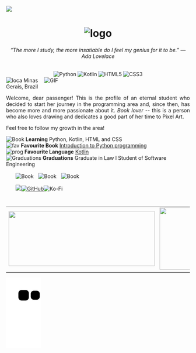 ![](https://komarev.com/ghpvc/?username=MonHardy&color=red)

<div align="center"><h1><img alt="logo" src="https://lh3.googleusercontent.com/ciQbqegO3OnI_PteZREjJV6hMn4Yzurr75m4-jvuK3qJU0Cg47Di5XDJaaUNKtiQfYtj6GTIdrzV0CBwD58GiVyBWnxDslWlGIHPutxUfaethlC7YPDaMhz27xGW4uKkdWrRpvLSVIVoOflwA4qOchLdBzGrELveOFKgBjVtET4WRndXhlPYdX-9I7qyOV-2lKS2GUgKyzzFandIrONWz87ckULZJzIFJJJi_6wX1VFQ0dV3bpSrWhtM8NzPsqfPCYyCQNUyS2I7WZoluFkkNytwXLl3zO7hpBGadtiQGwhZ2Kvguk2bQny9oWugX0-BuC8DXkXhZ6skmf9hjIGmdkeXMgiw0LUcxm2FdYwCh3gp5FVEHMJKWxZ0Mzl8p_MSpgNhVVyqbG4N0folVDqg6977mL0EHEmb0w1jnnGJByu6s2eMmEnNhWJ74_yMIz4Rq4yWsZtTZJpEoQiHCQqINsSdSnhifygPPpIE8cnSWyJanCodgPFJA-PFf9JUkUN4Qp88g8ceWv0yMxSn6w8tR8tx5H_EWU8d0L2zgDnhw0-PgWrqCOgJ3MBQPZnEVEPIu_inVS90stRmMceUUEuewY5yQi9xXliq7JMGYg6Ccz2niOKwJO-mvOTL-A174KHdcpgHAqFfOE1Wmb-yec_6n01ruggfbjdluX79eIRUYMY_u2XZsRAAVm1ISXoSkoEH1gkGwoQDtuSb3o_-PMkdqA=w500-h150-no?authuser=0"/> </h1></div>
<!-- Head
-->

<h6><div align="center">“<em>The more I study, the more insatiable do I feel my genius for it to be.</em>” — Ada Lovelace</div></h6>
<div align="center"> <img alt="Python" src="https://img.shields.io/badge/python-%2314354C.svg?style=for-the-badge&logo=python&logoColor=white"/> <img alt="Kotlin" src="https://img.shields.io/badge/kotlin-%230095D5.svg?style=for-the-badge&logo=kotlin&logoColor=white"/> <img alt="HTML5" src="https://img.shields.io/badge/html5-%23E34F26.svg?style=for-the-badge&logo=html5&logoColor=white"/>	<img alt="CSS3" src="https://img.shields.io/badge/css3-%231572B6.svg?style=for-the-badge&logo=css3&logoColor=white"/> </div>
 
<!-- Octocat
-->    

<img align="right" alt="GIF" src="https://octocat-generator-assets.githubusercontent.com/my-octocat-1624901515905.png" width="400px" />

<!-- About me // Icons by Flaticon https://www.flaticon.com/br/
-->

<div align="left"> <img alt="loca" src="https://img-premium.flaticon.com/png/512/186/premium/186250.png?token=exp=1624921744~hmac=b746a1b30dac9d6df27e6c2764bbb424" width="15"/>  Minas Gerais, Brazil</div><p>
<div align="justify">Welcome, dear passenger! This is the profile of an eternal student who decided to start her journey in the programming area and, since then, has become more and more passionate about it. <em>Book lover </em> -- this is a person who also loves drawing and dedicates a good part of her time to Pixel Art. 
<p><p>Feel free to follow my growth in the area!</div>

<div align="left"> <img alt="Book" src="https://image.flaticon.com/icons/png/512/3627/3627782.png" width="30"/> <strong>Learning</strong> Python, Kotlin, HTML and CSS</div>
<div align="left"> <img alt="fav" src="https://image.flaticon.com/icons/png/512/1040/1040230.png" width="25"/> <strong>Favourite Book</strong> <a href="https://www.amazon.com.br/Introdu%C3%A7%C3%A3o-Programa%C3%A7%C3%A3o-com-Python-Algoritmos/dp/8575227181/ref=asc_df_8575227181/?tag=googleshopp00-20&linkCode=df0&hvadid=379748659420&hvpos=&hvnetw=g&hvrand=18425391344779090891&hvpone=&hvptwo=&hvqmt=&hvdev=c&hvdvcmdl=&hvlocint=&hvlocphy=1001650&hvtargid=pla-811137648888&psc=1" target="_blank">Introduction to Python programming</a>
<div align="left"> <img alt="prog" src="https://img-premium.flaticon.com/png/512/1442/premium/1442581.png?token=exp=1624907301~hmac=234328ea21b3a01fe64327b3e886f882" width="20"/> <strong>Favourite Language</strong> <a href="https://developer.android.com/kotlin?hl=pt&gclid=Cj0KCQjw5uWGBhCTARIsAL70sLIj-_j4GBFoQ12ywgEFzVaHgXoZMCxyYGccK9Xoqg_IOGX90He0nqoaAuFDEALw_wcB&gclsrc=aw.ds" target="_blank">Kotlin</a>
<div align="left"> <img alt="Graduations" src="https://image.flaticon.com/icons/png/512/2620/2620135.png" width="30"/> <strong>Graduations</strong> Graduate in Law l Student of Software Engineering</div>    
<p>
    
<!-- page break
--> 
  
ㅤㅤ<img alt="Book" src="https://i.pinimg.com/originals/65/ba/48/65ba488626025cff82f091336fbf94bb.gif" width="100"/>ㅤ<img alt="Book" src="https://i.pinimg.com/originals/65/ba/48/65ba488626025cff82f091336fbf94bb.gif" width="100"/>ㅤ<img alt="Book" src="https://i.pinimg.com/originals/65/ba/48/65ba488626025cff82f091336fbf94bb.gif" width="100"/>ㅤ
   
  <!-- social
--> 
  
ㅤㅤ<a href="https://instagram.com/monhardy" target="_blank"><img src="https://img.shields.io/badge/-Instagram-%23E4405F?style=for-the-badge&logo=instagram&logoColor=white" target="_blank"></a><a href="https://github.com/MonHardy" target="_blank"><img alt="GitHub" src="https://img.shields.io/badge/github-%23121011.svg?style=for-the-badge&logo=github&logoColor=white"/></a><img alt="Ko-Fi" src="https://img.shields.io/badge/Ko--fi-F16061?style=for-the-badge&logo=ko-fi&logoColor=white" />

  <!-- stats GitHub
--> 
 <h1></h1>

<!-- Queria deixar esses dois, um do lado do outro, e encontrei essa solução em um perfil. Estou adicionando ele aos meus comentários para deixar os devidos créditos; https://github.com/Gelzieny/Gelzieny/blob/main/README.md -->
 
<table align='center'>
  <row>
    <td>
      <img height='150' width='400' src='https://github-readme-stats.vercel.app/api?username=monhardy&show_icons=true&theme=kacho_ga'>
    </td>
    <td>
      <img height='170' width='400' src='https://github-readme-stats.vercel.app/api/top-langs/?username=monhardy&layout=compact&theme=kacho_ga'>
    </td>
  </row>
</table>
</p>

<!-- end
--> 

  ![Snake animation](https://github.com/rafaballerini/rafaballerini/blob/output/github-contribution-grid-snake.svg)
